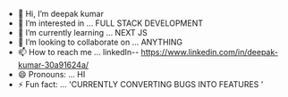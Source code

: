 - 👋 Hi, I’m deepak kumar
- 👀 I’m interested in ... FULL STACK DEVELOPMENT
- 🌱 I’m currently learning ... NEXT JS
- 💞️ I’m looking to collaborate on ...  ANYTHING
- 📫 How to reach me ... linkedIn-- https://www.linkedin.com/in/deepak-kumar-30a91624a/
- 😄 Pronouns: ... HI
- ⚡ Fun fact: ... 'CURRENTLY CONVERTING BUGS INTO FEATURES  '

<!---
deepakkr14/deepakkr14 is a ✨ special ✨ repository because its `README.md` (this file) appears on your GitHub profile.
You can click the Preview link to take a look at your changes.
--->
